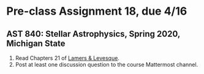 # Pre-class Assignment 18, due 4/16

## AST 840: Stellar Astrophysics, Spring 2020, Michigan State

1. Read Chapters 21 of [Lamers & Levesque](http://iopscience.iop.org.proxy2.cl.msu.edu/book/978-0-7503-1278-3).
2. Post at least one discussion question to the course Mattermost channel.
